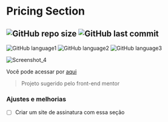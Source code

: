 # Pricing Section

![GitHub repo size](https://img.shields.io/github/repo-size/brinobruno/pricing-section?style=for-the-badge)
![GitHub last commit](https://img.shields.io/github/last-commit/brinobruno/pricing-section/main?style=for-the-badge)
---
![GitHub language1](https://img.shields.io/badge/JavaScript-323330?style=for-the-badge&logo=javascript&logoColor=F7DF1E)
![GitHub language2](https://img.shields.io/badge/CSS3-1572B6?style=for-the-badge&logo=css3&logoColor=white)
![GitHub language3](https://img.shields.io/badge/HTML5-E34F26?style=for-the-badge&logo=html5&logoColor=white)

![Screenshot_4](https://user-images.githubusercontent.com/81701584/131588273-924f7df0-3e26-4108-9f50-66595f393f12.png)

Você pode acessar por [aqui]

> Projeto sugerido pelo front-end mentor

### Ajustes e melhorias

- [ ] Criar um site de assinatura com essa seção

[aqui]: https://pricing-section.vercel.app

